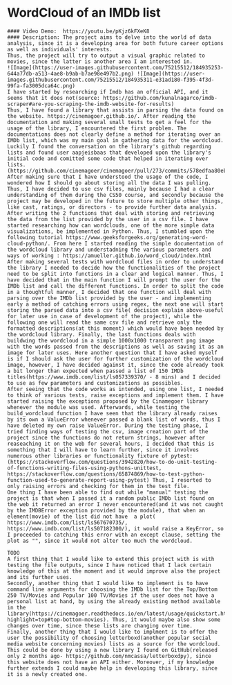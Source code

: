 # WordCloud of an IMDb list 
    #### Video Demo:  https://youtu.be/pKjz6kFXeK8
    #### Description: The project aims to delve into the world of data analysis, since it is a developing area for both future career options as well as individuals' interests.
    Thus, the project will try to output a visual graphic related to movies, since the latter is another area I am interested in.
    ![Image](https://user-images.githubusercontent.com/75215512/184935253-644a77db-a513-4ae8-b9ab-b7ae98e497b2.png) ![Image](https://user-images.githubusercontent.com/75215512/184935311-e31ad180-f395-4f3d-99fa-fa3005dca64c.png)
    I have started by researching if Imdb has an official API, and it seems that it does not(source: https://github.com/kunalnagarco/imdb-scraper#are-you-scraping-the-imdb-website-for-results)
    Thus, I have found a library that assists in parsing the data found on the website. https://cinemagoer.github.io/. After reading the documentation and making several small tests to get a feel for the usage of the library, I encountered the first problem. The documentations does not clearly define a method for iterating over an IMDb list, which was my main goal in gathering data for the wordcloud. Luckily I found the conversation on the library's github regarding lists and found user aapjeisbaas that developed upon the library's initial code and comitted some code that helped in iterating over lists.(https://github.com/cinemagoer/cinemagoer/pull/273/commits/578edfaa80eb1a8f9c8e380da53c5384216fb96d)
    After making sure that I have understood the usage of the code, I wondered how I should go about storing all the data I was pulling. Thus, I have decided to use csv files, mainly because I had a clear understanding of them during the CS50 course, and secondly because the project may be developed in the future to store multiple other things, like cast, ratings, or directors - to provide further data analysis.
    After writing the 2 functions that deal with storing and retrieving the data from the list provided by the user in a csv file. I have started researching how can wordclouds, one of the more simple data visualizations, be implemented in Python. Thus, I stumbled upon the following tutorial https://www.geeksforgeeks.org/generating-word-cloud-python/. From here I started reading the simple documentation of the wordcloud library and understadning the various parameters and ways of working : https://amueller.github.io/word_cloud/index.html
    After making several tests with wordcloud files in order to understand the library I needed to decide how the functionalities of the project need to be split into functions in a clear and logical manner. Thus, I have decided that in the main function I will prompt the user for the IMDb list and call the different functions. In order to split the code in a thoughtful manner, I decided that one function will deal with parsing over the IMDb list provided by the user - and implementing early a method of catching errors using regex, the next one will start storing the parsed data into a csv file( decision explain above-useful for later use in case of development of the project), while the following one will read the same csv file and retrieve only the formatted descriptions(at this moment) which would have been needed by the wordcloud library. Finally, the last functions deals with buildwing the wordcloud in a simple 1000x1000 transparent png image with the words passed from the descriptions as well as saving it as an image for later uses. Here another question that I have asked myself is if I should ask the user for further customization of the wordcloud image, however, I have decided against it, since the code already took a bit longer than expected when passed a list of 150 IMDb titles(https://www.imdb.com/list/ls057339370/ - 8 mins) and I decided to use as few parameters and customizations as possibles.
    After seeing that the code works as intended, using one list, I needed to think of various tests, raise exceptions and implement them. I have started raising the exceptions proposed by the Cinamegoer library whenever the module was used. Afterwards, while testing the build_wordcloud function I have seen that the library already raises by its own a ValueError whenever passed a blank list of words, thus I have deleted my own raise ValueError. During the testing phase, I tried finding ways of testing the csv, image creation part of the project since the functions do not return strings, however after reaseaching it on the web for several hours, I decided that this is something that I will have to learn further, since it involves numerous other libraries or functionality fixture of pytest:(https://stackoverflow.com/questions/3942820/how-to-do-unit-testing-of-functions-writing-files-using-pythons-unittest, https://stackoverflow.com/questions/65874869/how-to-test-python-function-used-to-generate-report-using-pytest) Thus, I resorted to only raising errors and checking for them in the test file. 
    One thing I have been able to find out while "manual" testing the project is that when I passed it a random public IMDb list found on the web it returned an error I never encountered(and it was not caught by the IMDBError exception provided by the module), that when an element(movie) of the list did not have  a plot( https://www.imdb.com/list/ls567670735/, https://www.imdb.com/list/ls507182300/), it would raise a KeyError, so I proceeded to catching this error with an except clause, setting the plot as "", since it would not alter too much the wordcloud. 

    TODO
    A first thing that I would like to extend this project with is with testing the file outputs, since I have noticed that I lack certain knowledge of this at the moment and it would improve also the project and its further uses.
    Secondly, another thing that I would like to implement is to have command line arguments for choosing the IMDb list for the Top/Bottom 250 TV/Movies and Popular 100 TV/Movies if the user does not have a personal list at hand, by using the already existing method available in the library(https://cinemagoer.readthedocs.io/en/latest/usage/quickstart.html?highlight=top#top-bottom-movies). Thus, it would maybe also show some changes over time, since these lists are changing over time.
    Finally, another thing that I would like to implment is to offer the user the possibility of choosing letterboxd(another popular social media website concerning movies) lists as a source for the wordcloud. This could be done by using a new library I found on GitHub(released only 2 months ago- https://github.com/nmcassa/letterboxdpy), since this website does not have an API either. Moreover, if my knowledge further extends I could maybe help in developing this library, since it is a newly created one.